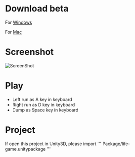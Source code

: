 Download beta
=======

For [Windows](http://jone.qiniudn.com/fat_jesus_for_windows_x86_beta.zip)

For [Mac](http://jone.qiniudn.com/fat_jesus_for_mac_beta.zip)

Screenshot
=======

![ScreenShot](https://raw.github.com/JoneWang/life-game/master/Screenshot/Game.jpg)

Play
=======

 - Left run as A key in keyboard
 - Right run as D key in keyboard
 - Dump as Space key in keyboard
 
Project
=======

If open this project in Unity3D, please import ''' Package/life-game.unitypackage '''
